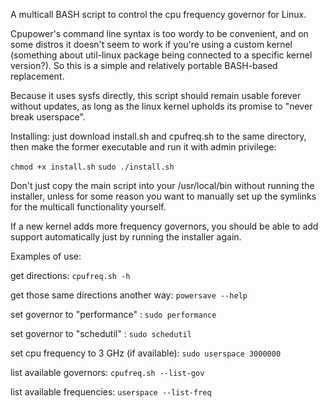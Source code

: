 A multicall BASH script to control the cpu frequency governor for Linux.

Cpupower's command line syntax is too wordy to be convenient, and on some distros it doesn't seem to work if you're using a custom kernel (something about util-linux package being connected to a specific kernel version?). So this is a simple and relatively portable BASH-based replacement. 

Because it uses sysfs directly, this script should remain usable forever without updates, as long as the linux kernel upholds its promise to "never break userspace".

Installing: just download install.sh and cpufreq.sh to the same directory, then make the former executable and run it with admin privilege:

`chmod +x install.sh`
`sudo ./install.sh`

Don't just copy the main script into your /usr/local/bin without running the installer, unless for some reason you want to manually set up the symlinks for the multicall functionality yourself.

If a new kernel adds more frequency governors, you should be able to add support automatically just by running the installer again.

Examples of use:

get directions:															`cpufreq.sh -h`

get those same directions another way:			`powersave --help`

set governor to "performance" :							`sudo performance`

set governor to "schedutil" :							  `sudo schedutil`

set cpu frequency to 3 GHz (if available):	`sudo userspace 3000000`

list available governors:										`cpufreq.sh --list-gov`

list available frequencies:									`userspace --list-freq`
